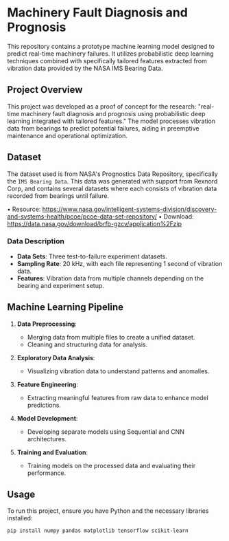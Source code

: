# Machinery Fault Diagnosis and Prognosis

This repository contains a prototype machine learning model designed to predict real-time machinery failures. It utilizes probabilistic deep learning techniques combined with specifically tailored features extracted from vibration data provided by the NASA IMS Bearing Data.

## Project Overview

This project was developed as a proof of concept for the research: "real-time machinery fault diagnosis and prognosis using probabilistic deep learning integrated with tailored features." The model processes vibration data from bearings to predict potential failures, aiding in preemptive maintenance and operational optimization.

## Dataset

The dataset used is from NASA's Prognostics Data Repository, specifically the `IMS Bearing Data`. This data was generated with support from Rexnord Corp, and contains several datasets where each consists of vibration data recorded from bearings until failure.

• Resource: https://www.nasa.gov/intelligent-systems-division/discovery-and-systems-health/pcoe/pcoe-data-set-repository/
• Download: https://data.nasa.gov/download/brfb-gzcv/application%2Fzip

### Data Description

- **Data Sets**: Three test-to-failure experiment datasets.
- **Sampling Rate**: 20 kHz, with each file representing 1 second of vibration data.
- **Features**: Vibration data from multiple channels depending on the bearing and experiment setup.

## Machine Learning Pipeline

1. **Data Preprocessing**:
   - Merging data from multiple files to create a unified dataset.
   - Cleaning and structuring data for analysis.

2. **Exploratory Data Analysis**:
   - Visualizing vibration data to understand patterns and anomalies.

3. **Feature Engineering**:
   - Extracting meaningful features from raw data to enhance model predictions.

4. **Model Development**:
   - Developing separate models using Sequential and CNN architectures.

5. **Training and Evaluation**:
   - Training models on the processed data and evaluating their performance.

## Usage

To run this project, ensure you have Python and the necessary libraries installed:

```bash
pip install numpy pandas matplotlib tensorflow scikit-learn
